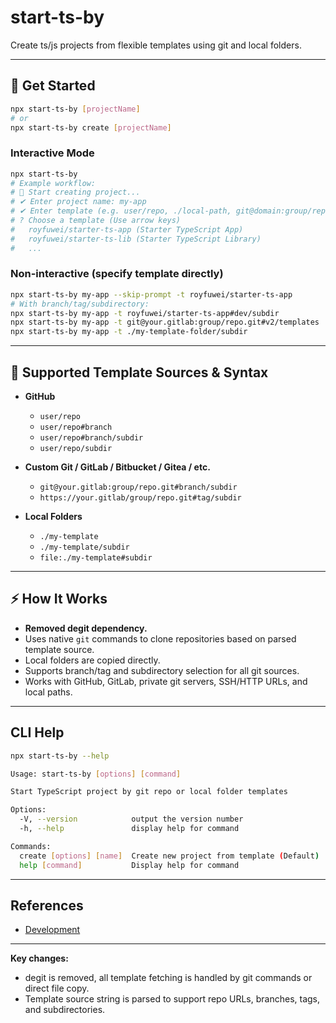# start-ts-by

Create ts/js projects from flexible templates using git and local folders.

---

## 🚀 Get Started

```sh
npx start-ts-by [projectName]
# or
npx start-ts-by create [projectName]
```

### Interactive Mode

```sh
npx start-ts-by
# Example workflow:
# 🚀 Start creating project...
# ✔ Enter project name: my-app
# ✔ Enter template (e.g. user/repo, ./local-path, git@domain:group/repo.git)
# ? Choose a template (Use arrow keys)
#   royfuwei/starter-ts-app (Starter TypeScript App)
#   royfuwei/starter-ts-lib (Starter TypeScript Library)
#   ...
```

### Non-interactive (specify template directly)

```sh
npx start-ts-by my-app --skip-prompt -t royfuwei/starter-ts-app
# With branch/tag/subdirectory:
npx start-ts-by my-app -t royfuwei/starter-ts-app#dev/subdir
npx start-ts-by my-app -t git@your.gitlab:group/repo.git#v2/templates
npx start-ts-by my-app -t ./my-template-folder/subdir
```

---

## 📝 Supported Template Sources & Syntax

* **GitHub**

  * `user/repo`
  * `user/repo#branch`
  * `user/repo#branch/subdir`
  * `user/repo/subdir`

* **Custom Git / GitLab / Bitbucket / Gitea / etc.**

  * `git@your.gitlab:group/repo.git#branch/subdir`
  * `https://your.gitlab/group/repo.git#tag/subdir`

* **Local Folders**

  * `./my-template`
  * `./my-template/subdir`
  * `file:./my-template#subdir`

---

## ⚡ How It Works

* **Removed degit dependency.**
* Uses native `git` commands to clone repositories based on parsed template source.
* Local folders are copied directly.
* Supports branch/tag and subdirectory selection for all git sources.
* Works with GitHub, GitLab, private git servers, SSH/HTTP URLs, and local paths.

---

## CLI Help

```sh
npx start-ts-by --help

Usage: start-ts-by [options] [command]

Start TypeScript project by git repo or local folder templates

Options:
  -V, --version            output the version number
  -h, --help               display help for command

Commands:
  create [options] [name]  Create new project from template (Default)
  help [command]           Display help for command
```

---

## References

* [Development](./development.md)

---

**Key changes:**

* degit is removed, all template fetching is handled by git commands or direct file copy.
* Template source string is parsed to support repo URLs, branches, tags, and subdirectories.
